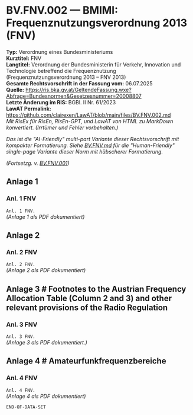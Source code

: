 # BV.FNV.002 — BMIMI: Frequenznutzungsverordnung 2013 (FNV)
**Typ:** Verordnung eines Bundesministeriums  
**Kurztitel:** FNV  
**Langtitel:** Verordnung der Bundesministerin für Verkehr, Innovation und Technologie betreffend die Frequenznutzung (Frequenznutzungsverordnung 2013 – FNV 2013)  
**Gesamte Rechtsvorschrift in der Fassung vom:** 06.07.2025  
**Quelle:** https://ris.bka.gv.at/GeltendeFassung.wxe?Abfrage=Bundesnormen&Gesetzesnummer=20008807  
**Letzte Änderung im RIS:** BGBl. II Nr. 61/2023  
**LawAT Permalink:** https://github.com/clairexen/LawAT/blob/main/files/BV.FNV.002.md  
*Mit RisEx für RisEn, RisEn-GPT, und LawAT von HTML zu MarkDown konvertiert. (Irrtümer und Fehler vorbehalten.)*

*Das ist die "AI-Friendly" multi-part Variante dieser Rechtsvorschrift mit kompakter Formatierung. Siehe [BV.FNV.md](BV.FNV.md) für die "Human-Friendly" single-page Variante dieser Norm mit hübscherer Formatierung.*

*(Fortsetzg. v. [BV.FNV.001](BV.FNV.001.md))*

## Anlage 1

### Anl. 1 FNV

`Anl. 1 FNV.`  
*(Anlage 1 als PDF dokumentiert)*

## Anlage 2

### Anl. 2 FNV

`Anl. 2 FNV.`  
*(Anlage 2 als PDF dokumentiert)*

## Anlage 3 # Footnotes to the Austrian Frequency Allocation Table (Column 2 and 3) and other relevant provisions of the Radio Regulation

### Anl. 3 FNV

`Anl. 3 FNV.`  
*(Anlage 3 als PDF dokumentiert.)*

## Anlage 4 # Amateurfunkfrequenzbereiche

### Anl. 4 FNV

`Anl. 4 FNV.`  
*(Anlage 4 als PDF dokumentiert)*

`END-OF-DATA-SET`
